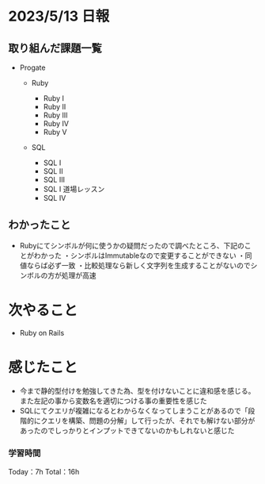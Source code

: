 # 2023/5/13 日報

## 取り組んだ課題一覧
- Progate
  - Ruby
    - Ruby Ⅰ
    - Ruby Ⅱ
    - Ruby Ⅲ
    - Ruby Ⅳ
    - Ruby Ⅴ

  - SQL
    - SQL I
    - SQL II
    - SQL III
    - SQL Ⅰ 道場レッスン
    - SQL IV

## わかったこと
- Rubyにてシンボルが何に使うかの疑問だったので調べたところ、下記のことがわかった
  ・シンボルはImmutableなので変更することができない
  ・同値ならば必ず一致
  ・比較処理なら新しく文字列を生成することがないのでシンボルの方が処理が高速

# 次やること
- Ruby on Rails

# 感じたこと
- 今まで静的型付けを勉強してきた為、型を付けないことに違和感を感じる。また左記の事から変数名を適切につける事の重要性を感じた
- SQLにてクエリが複雑になるとわからなくなってしまうことがあるので「段階的にクエリを構築、問題の分解」して行ったが、それでも解けない部分があったのでしっかりとインプットできてないのかもしれないと感じた

### 学習時間
Today：7h Total：16h
